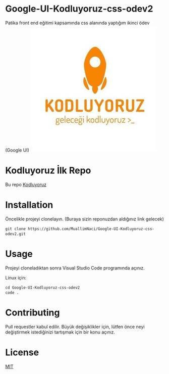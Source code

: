 # Google-UI-Kodluyoruz-css-odev2
Patika front end eğitimi kapsamında css alanında yaptığım ikinci ödev (Google UI)
![Kodluyoruz Logo](https://raw.githubusercontent.com/Kodluyoruz/taskforce/git/git/markdown-nedir-nasil-kullaniriz-/figures/kodluyoruz_logo.jpg)

# Kodluyoruz İlk Repo
Bu repo [Kodluyoruz](https://www.kodluyoruz.org/)



# Installation
Öncelikle projeyi clonelayın. (Buraya sizin reponuzdan aldığınız link gelecek)

```
git clone https://github.com/MuallimNaci/Google-UI-Kodluyoruz-css-odev2.git
```

# Usage
Projeyi cloneladıktan sonra Visual Studio Code programında açınız.

Linux için:

```
cd Google-UI-Kodluyoruz-css-odev2
code .
```

# Contributing
Pull requestler kabul edilir. Büyük değişiklikler için, lütfen önce neyi değiştirmek istediğinizi tartışmak için bir konu açınız.


# License
[MIT](https://choosealicense.com/licenses/mit/)
